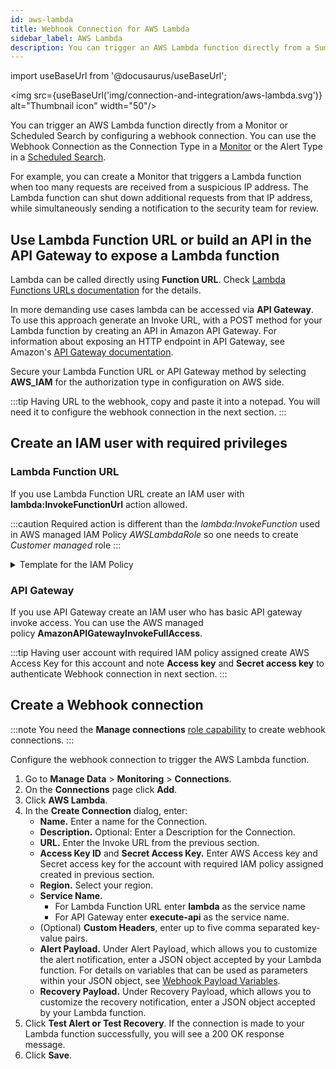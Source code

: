 ```yaml
---
id: aws-lambda
title: Webhook Connection for AWS Lambda
sidebar_label: AWS Lambda
description: You can trigger an AWS Lambda function directly from a Sumo Logic alert by configuring a webhook connection.
---
```


import useBaseUrl from '@docusaurus/useBaseUrl';

<img src={useBaseUrl('img/connection-and-integration/aws-lambda.svg')} alt="Thumbnail icon" width="50"/>

You can trigger an AWS Lambda function directly from a Monitor or Scheduled Search by configuring a webhook connection. You can use the Webhook Connection as the Connection Type in a [Monitor](/docs/alerts/monitors) or the Alert Type in a [Scheduled Search](schedule-searches-webhook-connections.md).

For example, you can create a Monitor that triggers a Lambda function when too many requests are received from a suspicious IP address. The Lambda function can shut down additional requests from that IP address, while simultaneously sending a notification to the security team for review.

## Use Lambda Function URL or build an API in the API Gateway to expose a Lambda function

Lambda can be called directly using **Function URL**. Check [Lambda Functions URLs documentation](https://docs.aws.amazon.com/lambda/latest/dg/urls-configuration.html) for the details.

In more demanding use cases lambda can be accessed via **API Gateway**. To use this approach generate an Invoke URL, with a POST method for your Lambda function by creating an API in Amazon API Gateway. For information about exposing an HTTP endpoint in API Gateway, see Amazon's [API Gateway documentation](https://docs.aws.amazon.com/apigateway/latest/developerguide/getting-started.html).

Secure your Lambda Function URL or API Gateway method by selecting **AWS_IAM** for the authorization type in configuration on AWS side.

:::tip
Having URL to the webhook, copy and paste it into a notepad. You will need it to configure the webhook connection in the next section.
:::

## Create an IAM user with required privileges

### Lambda Function URL

If you use Lambda Function URL create an IAM user with **lambda:InvokeFunctionUrl** action allowed. 

:::caution
Required action is different than the *lambda:InvokeFunction* used in AWS managed IAM Policy *AWSLambdaRole* so one needs to create *Customer managed* role
:::

<details><summary>Template for the IAM Policy</summary>
Custom policy: 
```json
{
    "Version": "2012-10-17",
    "Statement": [
        {
            "Effect": "Allow",
            "Action": [
                "lambda:InvokeFunctionUrl"
            ],
            "Resource": "arn:aws:lambda:*:*:function:*"
        }
    ]
}
```

</details>

### API Gateway

If you use API Gateway create an IAM user who has basic API gateway invoke access. You can use the AWS managed policy **AmazonAPIGatewayInvokeFullAccess**.

:::tip
Having user account with required IAM policy assigned create AWS Access Key for this account and note **Access key** and **Secret access key** to authenticate Webhook connection in next section.
:::

## Create a Webhook connection

:::note
You need the **Manage connections** [role capability](/docs/manage/users-roles/roles/role-capabilities.md) to create webhook connections.
:::

Configure the webhook connection to trigger the AWS Lambda function.

1. Go to **Manage Data** > **Monitoring** > **Connections**.
1. On the **Connections** page click **Add**.
1. Click **AWS Lambda**.
1. In the **Create Connection** dialog, enter:
    * **Name.** Enter a name for the Connection.
    * **Description.** Optional: Enter a Description for the Connection.
    * **URL.** Enter the Invoke URL from the previous section.
    * **Access Key ID** and **Secret Access Key.** Enter AWS Access key and Secret access key for the account with required IAM policy assigned created in previous section.
    * **Region.** Select your region.
    * **Service Name.** 
      * For Lambda Function URL enter **lambda** as the service name
      * For API Gateway enter **execute-api** as the service name.
    * (Optional) **Custom Headers**, enter up to five comma separated key-value pairs.
    * **Alert Payload.** Under Alert Payload, which allows you to customize the alert notification, enter a JSON object accepted by your Lambda function. For details on variables that can be used as parameters within your JSON object, see [Webhook Payload Variables](set-up-webhook-connections.md). 
    * **Recovery Payload.** Under Recovery Payload, which allows you to customize the recovery notification, enter a JSON object accepted by your Lambda function. 
1. Click **Test Alert or Test Recovery**. If the connection is made to your Lambda function successfully, you will see a 200 OK response message.
1. Click **Save**.
